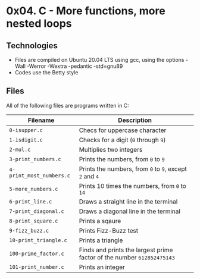 # 0x04. C - More functions, more nested loops

## Technologies
* Files are compiled on Ubuntu 20.04 LTS using gcc, using the options -Wall -Werror -Wextra -pedantic -std=gnu89
* Codes use the Betty style

## Files
All of the following files are programs written in C:

|Filename | Description |
| ------ | ------- |
| `0-isupper.c` | Checs for uppercase character |
| `1-isdigit.c` | Checks for a digit (`0` through `9`) |
| `2-mul.c` | Multiplies two integers |
| `3-print_numbers.c` | Prints the numbers, from `0` to `9` |
| `4-print_most_numbers.c` | Prints the numbers, from `0` to `9`, except `2` and `4` |
| `5-more_numbers.c` | Prints 10 times the numbers, from `0` to `14` |
| `6-print_line.c` | Draws a straight line in the terminal |
| `7-print_diagonal.c` | Draws a diagonal line in the terminal |
| `8-print_square.c` | Prints a sqaure |
| `9-fizz_buzz.c` | Prints Fizz-Buzz test |
| `10-print_triangle.c` | Prints a triangle |
| `100-prime_factor.c` | Finds and prints the largest prime factor of the number `612852475143` |
| `101-print_number.c` | Prints an integer |
